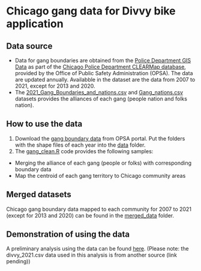 # Chicago gang data for Divvy bike application

## Data source
- Data for gang boundaries are obtained from the [Police Department GIS Data](https://gis.chicagopolice.org/search?categories=) as part of the  [Chicago Police Department CLEARMap database](https://gis.chicagopolice.org/), provided by the Office of Public Safety Administration (OPSA). The data are updated annually. Availabble in the dataset are the data from 2007 to 2021, except for 2013 and 2020.
- The [2021_Gang_Boundaries_and_nations.csv](https://github.com/HanyinWang/STAT359-violence-and-enforcement-team/blob/main/gang/data/gang_alliance/2021_Gang_Boundaries_and_nations.csv) and [Gang_nations.csv](https://github.com/HanyinWang/STAT359-violence-and-enforcement-team/blob/main/gang/data/gang_alliance/Gang_nations.csv) datasets provides the alliances of each gang (people nation and folks nation).

## How to use the data
1. Download the [gang boundary data](https://gis.chicagopolice.org/search?categories=&q=gang) from OPSA portal. Put the folders with the shape files of each year into the [data](https://github.com/HanyinWang/STAT359-violence-and-enforcement-team/tree/main/gang/data) folder.
2. The [gang_clean.R](https://github.com/HanyinWang/STAT359-violence-and-enforcement-team/blob/main/gang/gang_clean.R) code provides the following samples:
  - Merging the alliance of each gang (people or folks) with corresponding boundary data
  - Map the centroid of each gang territory to Chicago community areas


## Merged datasets
Chicago gang boundary data mapped to each community for 2007 to 2021 (except for 2013 and 2020) can be found in the [merged_data](https://github.com/HanyinWang/STAT359-violence-and-enforcement-team/tree/main/gang/data/merged_data) folder.

## Demonstration of using the data
A preliminary analysis using the data can be found [here](https://github.com/HanyinWang/STAT359-violence-and-enforcement-team/blob/main/gang/EDA.html). (Please note: the divvy_2021.csv data used in this analysis is from another source (link pending))
